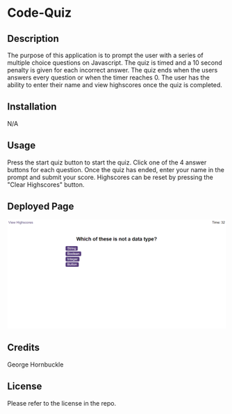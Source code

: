 # Code-Quiz

## Description

The purpose of this application is to prompt the user with a series of multiple choice questions on Javascript.
The quiz is timed and a 10 second penalty is given for each incorrect answer.
The quiz ends when the users answers every question or when the timer reaches 0.
The user has the ability to enter their name and view highscores once the quiz is completed.



## Installation

N/A

## Usage

Press the start quiz button to start the quiz.
Click one of the 4 answer buttons for each question.
Once the quiz has ended, enter your name in the prompt and submit your score.
Highscores can be reset by pressing the "Clear Highscores" button.

## Deployed Page

![deployed page](./assets/Images/deployedpage.PNG)


## Credits

George Hornbuckle

## License

Please refer to the license in the repo.